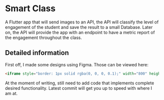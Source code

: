 # Smart Class

A Flutter app that will send images to an API, the API will classify the level of engagement of the student and save the result to a small Database.
Later on, the API will provide the app with an endpoint to have a metric report of the engagement throughout the class.


## Detailed information

First off, I made some designs using Figma. Those can be viewed here:

```HTML
<iframe style="border: 1px solid rgba(0, 0, 0, 0.1);" width="800" height="450" src="https://www.figma.com/embed?embed_host=share&url=https%3A%2F%2Fwww.figma.com%2Ffile%2FpB7TcjGzSjkruTI1cV6GVj%2FSmartClass-API-Consumer%3Fnode-id%3D13%253A576" allowfullscreen></iframe>
```

At the moment of writing, still need to add code that implements complete desired functionality. 
Latest commit will get you up to speed with where I am at.

